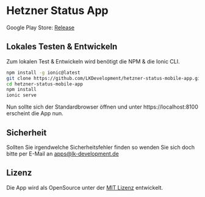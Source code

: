 # Hetzner Status App


Google Play Store: [Release](https://play.google.com/store/apps/details?id=de.lkdevelopment.hetzner.status)

## Lokales Testen & Entwickeln
Zum lokalen Test & Entwickeln wird benötigt die NPM & die Ionic CLI.
```bash
npm install -g ionic@latest
git clone https://github.com/LKDevelopment/hetzner-status-mobile-app.git
cd hetzner-status-mobile-app
npm install
ionic serve
```
Nun sollte sich der Standardbrowser öffnen und unter https://localhost:8100 erscheint die App nun.


## Sicherheit
Sollten Sie irgendwelche Sicherheitsfehler finden so wenden Sie sich doch bitte per E-Mail an apps@lk-development.de

## Lizenz
Die App wird als OpenSource unter der [MIT Lizenz](LICENSE.md) entwickelt.
